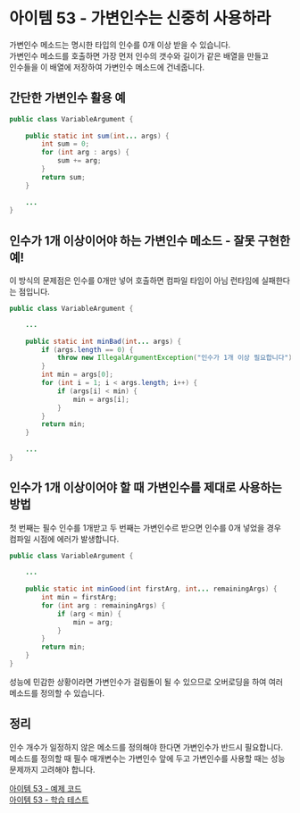 # 아이템 53 - 가변인수는 신중히 사용하라

가변인수 메소드는 명시한 타입의 인수를 0개 이상 받을 수 있습니다.     
가변인수 메소드를 호출하면 가장 먼저 인수의 갯수와 길이가 같은 배열을 만들고     
인수들을 이 배열에 저장하여 가변인수 메소드에 건네줍니다.      

## 간단한 가변인수 활용 예

````java
public class VariableArgument {
    
    public static int sum(int... args) {
        int sum = 0;
        for (int arg : args) {
            sum += arg;
        }
        return sum;
    }
    
    ...
}
````

## 인수가 1개 이상이어야 하는 가변인수 메소드 - 잘못 구현한 예!

이 방식의 문제점은 인수를 0개만 넣어 호출하면 컴파일 타임이 아님 런타임에 실패한다는 점입니다.      

````java
public class VariableArgument {

    ...
    
    public static int minBad(int... args) {
        if (args.length == 0) {
            throw new IllegalArgumentException("인수가 1개 이상 필요합니다");
        }
        int min = args[0];
        for (int i = 1; i < args.length; i++) {
            if (args[i] < min) {
                min = args[i];
            }
        }
        return min;
    }
    
    ...
}
````

## 인수가 1개 이상이어야 할 때 가변인수를 제대로 사용하는 방법

첫 번째는 필수 인수를 1개받고 두 번째는 가변인수르 받으면 인수를 0개 넣었을 경우    
컴파일 시점에 에러가 발생합니다.       

````java
public class VariableArgument {
    
    ... 
    
    public static int minGood(int firstArg, int... remainingArgs) {
        int min = firstArg;
        for (int arg : remainingArgs) {
            if (arg < min) {
                min = arg;
            }
        }
        return min;
    }
}
````
 
성능에 민감한 상황이라면 가변인수가 걸림돌이 될 수 있으므로 오버로딩을 하여 여러 메소드를 정의할 수 있습니다.        

## 정리

인수 개수가 일정하지 않은 메소드를 정의해야 한다면 가변인수가 반드시 필요합니다.   
메소드를 정의할 때 필수 매개변수는 가변인수 앞에 두고 가변인수를 사용할 때는 성능문제까지 고려해야 합니다.    

[아이템 53 - 예제 코드](https://github.com/320Hwany/EffectiveJava/tree/main/src/main/java/effective/chapter8/item53)                                                                                       
[아이템 53 - 학습 테스트](https://github.com/320Hwany/EffectiveJava/tree/main/src/test/java/effective/chapter8/item53)       